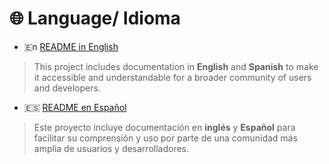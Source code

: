 # 🌐 Language/ Idioma

- 🇪n [README in English](README_EN.md)

> This project includes documentation in **English** and **Spanish** to make it accessible and understandable for a broader community of users and developers.

- 🇪🇸 [README en Español](README_ES.md)

> Este proyecto incluye documentación en **inglés** y **Español** para facilitar su comprensión y uso por parte de una comunidad más amplia de usuarios y desarrolladores.

